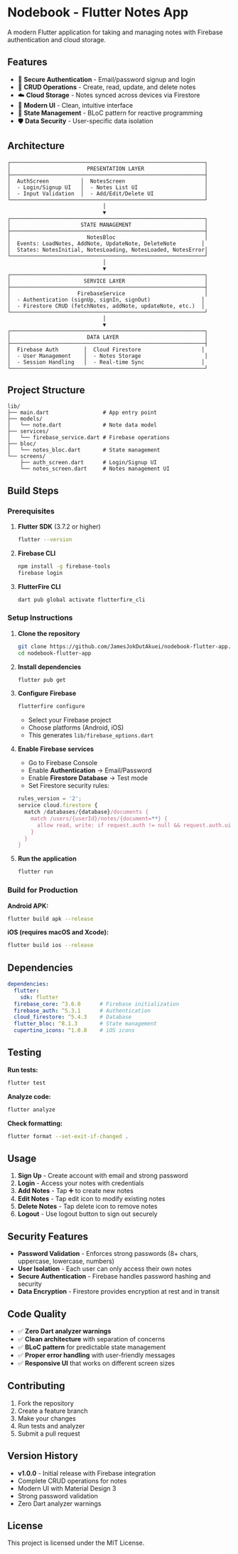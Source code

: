 # Nodebook - Flutter Notes App

A modern Flutter application for taking and managing notes with Firebase authentication and cloud storage.

## Features

- 🔐 **Secure Authentication** - Email/password signup and login
- 📝 **CRUD Operations** - Create, read, update, and delete notes
- ☁️ **Cloud Storage** - Notes synced across devices via Firestore
- 🎨 **Modern UI** - Clean, intuitive interface
- 🔄 **State Management** - BLoC pattern for reactive programming
- 🛡️ **Data Security** - User-specific data isolation

## Architecture

```
┌─────────────────────────────────────────────────────────────┐
│                        PRESENTATION LAYER                   │
├─────────────────────────────────────────────────────────────┤
│  AuthScreen          │  NotesScreen                         │
│  - Login/Signup UI   │  - Notes List UI                     │
│  - Input Validation  │  - Add/Edit/Delete UI                │
└─────────────────────────────────────────────────────────────┘
                              │
                              ▼
┌─────────────────────────────────────────────────────────────┐
│                      STATE MANAGEMENT                       │
├─────────────────────────────────────────────────────────────┤
│                        NotesBloc                            │
│  Events: LoadNotes, AddNote, UpdateNote, DeleteNote        │
│  States: NotesInitial, NotesLoading, NotesLoaded, NotesError│
└─────────────────────────────────────────────────────────────┘
                              │
                              ▼
┌─────────────────────────────────────────────────────────────┐
│                       SERVICE LAYER                         │
├─────────────────────────────────────────────────────────────┤
│                     FirebaseService                         │
│  - Authentication (signUp, signIn, signOut)                │
│  - Firestore CRUD (fetchNotes, addNote, updateNote, etc.)  │
└─────────────────────────────────────────────────────────────┘
                              │
                              ▼
┌─────────────────────────────────────────────────────────────┐
│                        DATA LAYER                           │
├─────────────────────────────────────────────────────────────┤
│  Firebase Auth        │  Cloud Firestore                   │
│  - User Management    │  - Notes Storage                    │
│  - Session Handling   │  - Real-time Sync                  │
└─────────────────────────────────────────────────────────────┘
```

## Project Structure

```
lib/
├── main.dart                 # App entry point
├── models/
│   └── note.dart             # Note data model
├── services/
│   └── firebase_service.dart # Firebase operations
├── bloc/
│   └── notes_bloc.dart       # State management
└── screens/
    ├── auth_screen.dart      # Login/Signup UI
    └── notes_screen.dart     # Notes management UI
```

## Build Steps

### Prerequisites

1. **Flutter SDK** (3.7.2 or higher)
   ```bash
   flutter --version
   ```

2. **Firebase CLI**
   ```bash
   npm install -g firebase-tools
   firebase login
   ```

3. **FlutterFire CLI**
   ```bash
   dart pub global activate flutterfire_cli
   ```

### Setup Instructions

1. **Clone the repository**
   ```bash
   git clone https://github.com/JamesJokDutAkuei/nodebook-flutter-app.git
   cd nodebook-flutter-app
   ```

2. **Install dependencies**
   ```bash
   flutter pub get
   ```

3. **Configure Firebase**
   ```bash
   flutterfire configure
   ```
   - Select your Firebase project
   - Choose platforms (Android, iOS)
   - This generates `lib/firebase_options.dart`

4. **Enable Firebase services**
   - Go to Firebase Console
   - Enable **Authentication** → Email/Password
   - Enable **Firestore Database** → Test mode
   - Set Firestore security rules:
   ```javascript
   rules_version = '2';
   service cloud.firestore {
     match /databases/{database}/documents {
       match /users/{userId}/notes/{document=**} {
         allow read, write: if request.auth != null && request.auth.uid == userId;
       }
     }
   }
   ```

5. **Run the application**
   ```bash
   flutter run
   ```

### Build for Production

**Android APK:**
```bash
flutter build apk --release
```

**iOS (requires macOS and Xcode):**
```bash
flutter build ios --release
```

## Dependencies

```yaml
dependencies:
  flutter:
    sdk: flutter
  firebase_core: ^3.6.0      # Firebase initialization
  firebase_auth: ^5.3.1      # Authentication
  cloud_firestore: ^5.4.3    # Database
  flutter_bloc: ^8.1.3       # State management
  cupertino_icons: ^1.0.8    # iOS icons
```

## Testing

**Run tests:**
```bash
flutter test
```

**Analyze code:**
```bash
flutter analyze
```

**Check formatting:**
```bash
flutter format --set-exit-if-changed .
```

## Usage

1. **Sign Up** - Create account with email and strong password
2. **Login** - Access your notes with credentials
3. **Add Notes** - Tap ➕ to create new notes
4. **Edit Notes** - Tap edit icon to modify existing notes
5. **Delete Notes** - Tap delete icon to remove notes
6. **Logout** - Use logout button to sign out securely

## Security Features

- **Password Validation** - Enforces strong passwords (8+ chars, uppercase, lowercase, numbers)
- **User Isolation** - Each user can only access their own notes
- **Secure Authentication** - Firebase handles password hashing and security
- **Data Encryption** - Firestore provides encryption at rest and in transit

## Code Quality

- ✅ **Zero Dart analyzer warnings**
- ✅ **Clean architecture** with separation of concerns
- ✅ **BLoC pattern** for predictable state management
- ✅ **Proper error handling** with user-friendly messages
- ✅ **Responsive UI** that works on different screen sizes

## Contributing

1. Fork the repository
2. Create a feature branch
3. Make your changes
4. Run tests and analyzer
5. Submit a pull request

## Version History

- **v1.0.0** - Initial release with Firebase integration
- Complete CRUD operations for notes
- Modern UI with Material Design 3
- Strong password validation
- Zero Dart analyzer warnings

## License

This project is licensed under the MIT License.